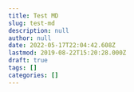 ```yaml
---
title: Test MD
slug: test-md
description: null
author: null
date: 2022-05-17T22:04:42.608Z
lastmod: 2019-08-22T15:20:28.000Z
draft: true
tags: []
categories: []
---
```

